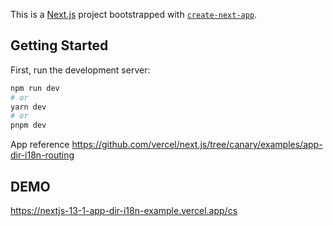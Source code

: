 This is a [Next.js](https://nextjs.org/) project bootstrapped with [`create-next-app`](https://github.com/vercel/next.js/tree/canary/packages/create-next-app).

## Getting Started

First, run the development server:

```bash
npm run dev
# or
yarn dev
# or
pnpm dev
```

App reference
https://github.com/vercel/next.js/tree/canary/examples/app-dir-i18n-routing

## DEMO
https://nextjs-13-1-app-dir-i18n-example.vercel.app/cs
